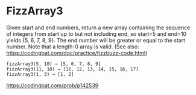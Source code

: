 # FizzArray3

Given start and end numbers, return a new array containing the sequence of integers from start up to but not including end, so start=5 and end=10 yields {5, 6, 7, 8, 9}. The end number will be greater or equal to the start number. Note that a length-0 array is valid. (See also: https://codingbat.com/doc/practice/fizzbuzz-code.html)
```
fizzArray3(5, 10) → [5, 6, 7, 8, 9]
fizzArray3(11, 18) → [11, 12, 13, 14, 15, 16, 17]
fizzArray3(1, 3) → [1, 2]
```
https://codingbat.com/prob/p142539
